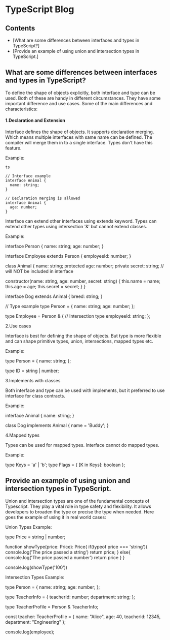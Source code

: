 # TypeScript Blog


## Contents

- [What are some differences between interfaces and types in TypeScript?]
- [Provide an example of using union and intersection types in TypeScript.]


## What are some differences between interfaces and types in TypeScript?

To define the shape of objects explicitly, both interface and type can be used. Both of these are handy in different circumstances. They have some important difference and use cases. Some of the main differences and characteristics:

#### 1.Declaration and Extension

Interface defines the shape of objects. It supports declaration merging. Which means multiple interfaces with same name can be defined. The compiler will merge them in to a single interface. Types don't have this feature.

Example:

```
ts

// Interface example
interface Animal {
  name: string;
}

// Declaration merging is allowed
interface Animal { 
  age: number;
}

```

Interface can extend other interfaces using extends keyword. Types can extend other types using intersection '&' but cannot extend classes.

Example:


interface Person {
  name: string;
  age: number;
}

interface Employee extends Person {
  employeeId: number;
}


class Animal {
  name: string;
  protected age: number;
  private secret: string; // will NOT be included in interface

  constructor(name: string, age: number, secret: string) {
    this.name = name;
    this.age = age;
    this.secret = secret;
  }
}

interface Dog extends Animal {
  breed: string;
}


// Type example
type Person = {
  name: string;
  age: number;
};

type Employee = Person & { // Intersection type
  employeeId: string;
};


2.Use cases

Interface is best for defining the shape of objects. But type is more flexible and can shape primitive types, union, intersections, mapped types etc. 

Example:

type Person = {
  name: string;
};

type ID = string | number;

3.Implements with classes

Both interface and type can be used with implements, but it preferred to use interface for class contracts.

Example:

interface Animal {
  name: string;
}

class Dog implements Animal {
  name = 'Buddy';
}


4.Mapped types 

Types can be used for mapped types. Interface cannot do mapped types.

Example:

type Keys = 'a' | 'b';
type Flags = { [K in Keys]: boolean };



## Provide an example of using union and intersection types in TypeScript. 

Union and intersection types are one of the fundamental concepts of Typescript. They play a vital role in type safety and flexibility. It allows developers to broaden the type or precise the type when needed. Here goes the example of using it in real world cases:

Union Types Example: 

type Price = string | number;

function showType(price: Price): Price{
  if(typeof price === 'string'){
    console.log('The price passed a string')
    return price;
  }
  else{
    console.log('The price passed a number')
    return price
  }
}

console.log(showType('100'))


Intersection Types Example:

type Person = {
  name: string;
  age: number;
};

type TeacherInfo = {
  teacherId: number;
  department: string;
};

type TeacherProfile = Person & TeacherInfo;

const teacher: TeacherProfile = {
  name: "Alice",
  age: 40,
  teacherId: 12345,
  department: "Engineering"
};


console.log(employee);



